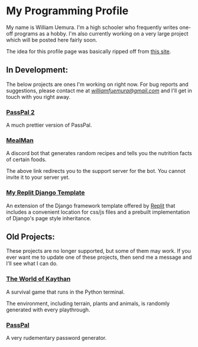 # My Programming Profile

My name is William Uemura. I'm a high schooler who frequently writes one-off programs as a hobby. I'm also currently working on a very large project which will be posted here fairly soon.

The idea for this profile page was basically ripped off from [this site](https://pfg.pw).




## In Development:

The below projects are ones I'm working on right now. For bug reports and suggestions, please contact me at *williamfuemura@gmail.com* and I'll get in touch with you right away.



### [PassPal 2](https://passpal2.williamuemura.repl.co/)

A much prettier version of PassPal. 



### [MealMan](https://discord.com/invite/gKWxmh8xmV)

A discord bot that generates random recipes and tells you the nutrition facts of certain foods.

The above link redirects you to the support server for the bot. You cannot invite it to your server yet.



### [My Replit Django Template](https://django.williamuemura.repl.co/)

An extension of the Django framework template offered by [Replit](https://replit.com) that includes a convenient location for css/js files and a prebuilt implementation of Django's page style inheritance.




## Old Projects:

These projects are no longer supported, but some of them may work. If you ever want me to update one of these projects, then send me a message and I'll see what I can do.



### [The World of Kaythan](https://replit.com/@PXY/WoK-Main#extraData.py)

A survival game that runs in the Python terminal.

The environment, including terrain, plants and animals, is randomly generated with every playthrough.



### [PassPal](https://passpal.williamuemura.repl.co/)

A very rudementary password generator. 
